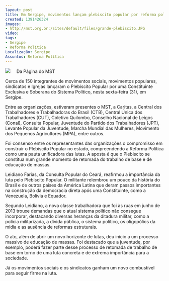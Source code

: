 ```yaml
---
layout: post
title: Em Sergipe, movimentos lançam plebiscito popular por reforma política
created: 1391426324
images:
- http://mst.org.br:/sites/default/files/grande-plebiscito.JPG
video: 
tags:
- Sergipe
- Reforma Política
Localização: Sergipe
Assuntos: Reforma Política
---
```



![](/sites/default/files/grande-plebiscito.JPG)
 
 
Da Página do MST

Cerca de 150 integrantes de movimentos sociais, movimentos populares, sindicatos e Igrejas lançaram o Plebiscito Popular por uma Constituinte Exclusiva e Soberana do Sistema Político, nesta sexta-feira (31), em Sergipe. 


Entre as organizações, estiveram presentes o MST, a Caritas, a Central dos Trabalhadores e Trabalhadoras do Brasil (CTB), Central Única dos Trabalhadores (CUT), Coletivo Quilombo, Conselho Nacional de Leigos (Conal), Consulta Popular, Juventude do Partido dos Trabalhadores (JPT), Levante Popular da Juventude, Marcha Mundial das Mulheres, Movimento dos Pequenos Agricultores (MPA), entre outros.


Foi consenso entre os representantes das organizações o compromisso em construir o Plebiscito Popular no estado, compreendendo a Reforma Política como uma pauta unificadora das lutas. A aposta é que o Plebiscito se constitua num grande momento de retomada do trabalho de base e de educação de massas.


Leidiano Farias, da Consulta Popular do Ceará, reafirmou a importância da luta pelo Plebiscito Popular. O militante relembrou um pouco da história do Brasil e de outros países da América Latina que deram passos importantes na construção da democracia direta após uma Constituinte, como a Venezuela, Bolívia e Equador.


Segundo Leidiano, a nova classe trabalhadora que foi às ruas em junho de 2013 trouxe demandas que o atual sistema político não consegue incorporar, destacando diversas heranças da ditadura militar, como a polícia militarizada, a dívida pública, o sistema político, os oligopólios da mídia e as ausência de reformas estruturais.


O ato, além de abrir um novo horizonte de lutas, deu início a um processo massivo de educação de massas. Foi destacado que a juventude, por exemplo, poderá fazer parte desse processo de retomada de trabalho de base em torno de uma luta concreta e de extrema importância para a sociedade. 


Já os movimentos sociais e os sindicatos ganham um novo combustível para seguir firme na luta.
